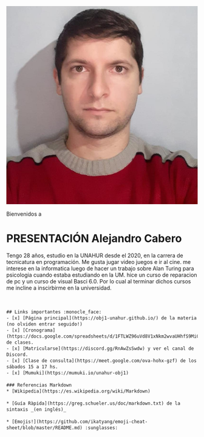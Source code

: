 ![Logo UNAHUR](./assets/FOTOALE.jpeg)

Bienvenidos a
# PRESENTACIÓN Alejandro Cabero

Tengo 28 años, estudio en la UNAHUR desde el 2020, en la carrera de tecnicatura en programación.
Me gusta jugar video juegos e ir al cine.
me interese en la informatica luego de hacer un trabajo sobre Alan Turing para psicologia cuando estaba estudiando en la UM. 
hice un curso de reparacion de pc y un curso de visual Basci 6.0. Por lo cual al terminar dichos cursos me incline a inscirbirme en la universidad. 

```


## Links importantes :monocle_face:
- [x] [Página principal](https://obj1-unahur.github.io/) de la materia (no olviden entrar seguido!) 
- [x] [Cronograma](https://docs.google.com/spreadsheets/d/1FTLWZ96uVd8V1xNkm2wvaUHhfS9MiC_LEomQYwJhI6I/edit#gid=1006593733) de clases.
- [x] [Matricularse](https://discord.gg/RnAwZsSwdw) y ver el canal de Discord.
- [x] [Clase de consulta](https://meet.google.com/ova-hohx-gzf) de los sábados 15 a 17 hs.
- [x] [Mumuki](https://mumuki.io/unahur-obj1)

### Referencias Markdown 
* [Wikipedia](https://es.wikipedia.org/wiki/Markdown)

* [Guía Ràpida](https://greg.schueler.us/doc/markdown.txt) de la sintaxis _(en inglés)_

* [Emojis!](https://github.com/ikatyang/emoji-cheat-sheet/blob/master/README.md) :sunglasses:
